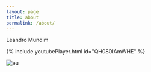 ```yaml
---
layout: page
title: about
permalink: /about/
---
```


Leandro Mundim

{% include youtubePlayer.html id="QH080IAmWHE" %}


![eu](https://lh3.googleusercontent.com/x5GM1DniZATDrMQIkOUCmBgNHx2-aHYdDpME9yv6gvscJ-2MPkd0ZKDtMDOsUYoGrPDJ_hGWNw=w1440-h900-no)

